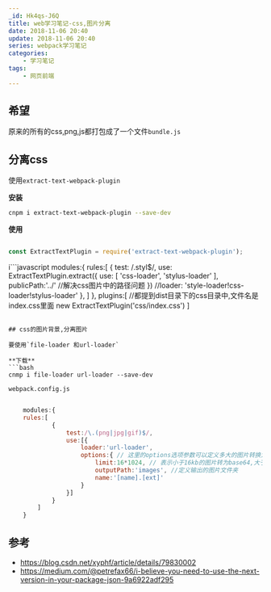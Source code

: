 ```yaml
---
_id: Hk4qs-J6Q
title: web学习笔记-css,图片分离
date: 2018-11-06 20:40
update: 2018-11-06 20:40
series: webpack学习笔记
categories:
    - 学习笔记
tags:
    - 网页前端
---
```


## 希望

原来的所有的css,png,js都打包成了一个文件`bundle.js`

## 分离css

使用`extract-text-webpack-plugin`

**安装**
```bash
cnpm i extract-text-webpack-plugin --save-dev
```

**使用**

```javascript

const ExtractTextPlugin = require('extract-text-webpack-plugin');

```
i```javascript
    modules:{
        rules:[
            { 
                test: /\.styl$/, 
                use: ExtractTextPlugin.extract({
                    use: [ 'css-loader', 'stylus-loader' ],
                    publicPath:'../' //解决css图片中的路径问题
                })
                //loader: 'style-loader!css-loader!stylus-loader' 
            },
        ]
    },
    plugins:[
    //都提到dist目录下的css目录中,文件名是index.css里面
        new ExtractTextPlugin('css/index.css') 
    ]

```

## css的图片背景,分离图片

要使用`file-loader 和url-loader`

**下载**
```bash
cnmp i file-loader url-loader --save-dev
```

`webpack.config.js`

```javascript

    modules:{
    rules:[
            {
                test:/\.(png|jpg|gif)$/,
                use:[{
                    loader:'url-loader',
                    options:{ // 这里的options选项参数可以定义多大的图片转换为base64
                        limit:16*1024, // 表示小于16kb的图片转为base64,大于50kb的是路径
                        outputPath:'images', //定义输出的图片文件夹
                        name:'[name].[ext]'
                    }
                }]
            }
        ]
    }
```

## 参考

- https://blog.csdn.net/xyphf/article/details/79830002
- https://medium.com/@petrefax66/i-believe-you-need-to-use-the-next-version-in-your-package-json-9a6922adf295
